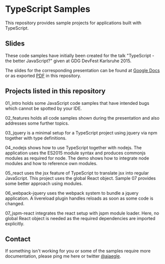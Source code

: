 # TypeScript Samples

This repository provides sample projects for applications built with TypeScript.

## Slides

These code samples have initially been created for the talk "TypeScript - the better JavaScript?" given at GDG DevFest Karlsruhe 2015.

The slides for the corresponding presentation can be found at [Google Docs](https://docs.google.com/presentation/d/17GTEUJOV-dJRBRyr2TPWRHHq1uwt1fVae6cB1ZfMEgg/pub?start=false&loop=false&delayms=3000) or as exported [PDF](./slides.pdf) in this repository.

## Projects listed in this repository

01_intro holds some JavaScript code samples that have intended bugs which cannot be spotted by your IDE.

02_features holds all code samples shown during the presentation and also addresses some further topics.

03_jquery is a minimal setup for a TypeScript project using jquery via npm together with type definitions.

04_nodejs shows how to use TypeScript together with nodejs. The application uses the ES2015 module syntax and produces commonjs modules as required for node. The demo shows how to integrate node modules and how to reference own modules.

05_react uses the jsx feature of TypeScript to translate jsx into regular JavaScript. This project uses the global React object. Sample 07 provides some better approach using modules.

06_webpack-jquery uses the webpack system to bundle a jquery application. A livereload plugin handles reloads as soon as some code is changed.

07_jspm-react integrates the react setup with jspm module loader. Here, no global React object is needed as the required dependencies are imported explicitly.

## Contact

If something isn't working for you or some of the samples require more documentation, please ping me here or twitter [@ajaegle](https://twitter.com/ajaegle).
